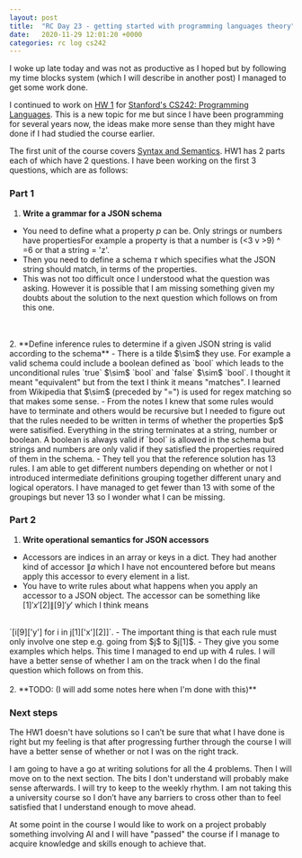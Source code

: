 ```yaml
---
layout: post
title:  "RC Day 23 - getting started with programming languages theory"
date:   2020-11-29 12:01:20 +0000
categories: rc log cs242
---
```


I woke up late today and was not as productive as I hoped but by following my time blocks system (which I will describe in another post) I managed to get some work done.

I continued to work on [HW 1](https://cs242.stanford.edu/f19/assignments/assign1) for [Stanford's CS242: Programming Languages](https://cs242.stanford.edu/f19). This is a new topic for me but since I have been programming for several years now, the ideas make more sense than they might have done if I had studied the course earlier. 

The first unit of the course covers [Syntax and Semantics](https://cs242.stanford.edu/f19/lectures/01-2-syntax-semantics). HW1 has 2 parts each of which have 2 questions. I have been working on the first 3 questions, which are as follows:

### Part 1
1. **Write a grammar for a JSON schema**
- You need to define what a property $p$ can be. Only strings or numbers have propertiesFor example a property is that a number is (<3 v >9) ^ =6 or that a string = 'z'. 
- Then you need to define a schema $\tau$ which specifies what the JSON string should match, in terms of the properties. 
- This was not too difficult once I understood what the question was asking. However it is possible that I am missing something given my doubts about the solution to the next question which follows on from this one. 
<br>
<br>
2. **Define inference rules to determine if a given JSON string is valid according to the schema**
- There is a tilde $\sim$ they use. For example a valid schema could include a boolean defined as `bool` which leads to the unconditional rules `true` $\sim$  `bool` and `false` $\sim$ `bool`. I thought it meant "equivalent" but from the text I think it means "matches". I learned from Wikipedia that $\sim$  (preceded by "=") is used for regex matching so that makes some sense.
- From the notes I knew that some rules would have to terminate and others would be recursive but I needed to figure out that the rules needed to be written in terms of whether the properties $p$ were satisified. Everything in the string terminates at a string, number or boolean. A boolean is always valid if `bool` is allowed in the schema but strings and numbers are only valid if they satisfied the properties required of them in the schema. 
- They tell you that the reference solution has 13 rules. I am able to get different numbers depending on whether or not I introduced intermediate definitions grouping together different unary and logical operators. I have managed to get fewer than 13 with some of the groupings but never 13 so I wonder what I can be missing.

### Part 2
1. **Write operational semantics for JSON accessors**
- Accessors are indices in an array or keys in a dict.  They had another kind of accessor $\|a$ which I have not encountered before but means apply this accessor to every element in a list.
- You have to write rules about what happens when you apply an accessor to a JSON object. The accessor can be something like $[1]'x'[2]\|[9]'y'$ which I think means 
<br>
`[i[9]['y'] for i in j[1]['x'][2]]`.
- The important thing is that each rule must only involve one step e.g. going from $j$ to $j[1]$. 
- They give you some examples which helps. This time I managed to end up with 4 rules. I will have a better sense of whether I am on the track when I do the final question which follows on from this. 
<br>
<br>
2. **TODO: (I will add some notes here when I'm done with this)**

### Next steps
The HW1 doesn't have solutions so I can’t be sure that what I have done is right but my feeling is that after progressing further through the course I will have a better sense of whether or not I was on the right track. 

I am going to have a go at writing solutions for all the 4 problems. Then I will move on to the next section. The bits I don't understand will probably make sense afterwards.  I will try to keep to the weekly rhythm. I am not taking this a university course so I don’t have any barriers to cross other than to feel satisfied that I understand enough to move ahead. 

At some point in the course I would like to work on a project probably something involving AI and I will have "passed" the course if I manage to acquire knowledge and skills enough to achieve that.





